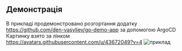## Демонстрація
В прикладі продемонстровано розгортання додатку https://github.com/den-vasyliev/go-demo-app за допомогою ArgoCD
Картинку взято за лінком https://avatars.githubusercontent.com/u/43672049?v=4
<img alt="приклад" src="example_demo.gif"/>